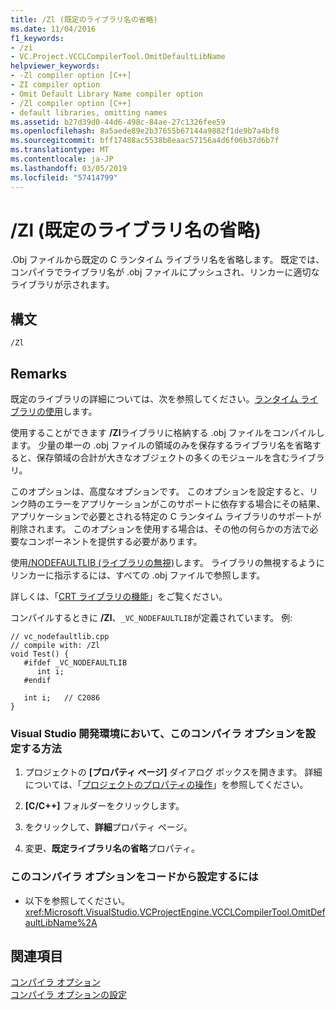 ```yaml
---
title: /Zl (既定のライブラリ名の省略)
ms.date: 11/04/2016
f1_keywords:
- /zi
- VC.Project.VCCLCompilerTool.OmitDefaultLibName
helpviewer_keywords:
- -Zl compiler option [C++]
- ZI compiler option
- Omit Default Library Name compiler option
- /Zl compiler option [C++]
- default libraries, omitting names
ms.assetid: b27d39d0-44d6-498c-84ae-27c1326fee59
ms.openlocfilehash: 8a5aede89e2b37655b67144a9882f1de9b7a4bf8
ms.sourcegitcommit: bff17488ac5538b8eaac57156a4d6f06b37d6b7f
ms.translationtype: MT
ms.contentlocale: ja-JP
ms.lasthandoff: 03/05/2019
ms.locfileid: "57414799"
---
```

# <a name="zl-omit-default-library-name"></a>/Zl (既定のライブラリ名の省略)

.Obj ファイルから既定の C ランタイム ライブラリ名を省略します。 既定では、コンパイラでライブラリ名が .obj ファイルにプッシュされ、リンカーに適切なライブラリが示されます。

## <a name="syntax"></a>構文

```
/Zl
```

## <a name="remarks"></a>Remarks

既定のライブラリの詳細については、次を参照してください。[ランタイム ライブラリの使用](../../build/reference/md-mt-ld-use-run-time-library.md)します。

使用することができます **/Zl**ライブラリに格納する .obj ファイルをコンパイルします。 少量の単一の .obj ファイルの領域のみを保存するライブラリ名を省略すると、保存領域の合計が大きなオブジェクトの多くのモジュールを含むライブラリ。

このオプションは、高度なオプションです。 このオプションを設定すると、リンク時のエラーをアプリケーションがこのサポートに依存する場合にその結果、アプリケーションで必要とされる特定の C ランタイム ライブラリのサポートが削除されます。 このオプションを使用する場合は、その他の何らかの方法で必要なコンポーネントを提供する必要があります。

使用[/NODEFAULTLIB (ライブラリの無視)](../../build/reference/nodefaultlib-ignore-libraries.md)します。 ライブラリの無視するようにリンカーに指示するには、すべての .obj ファイルで参照します。

詳しくは、「[CRT ライブラリの機能](../../c-runtime-library/crt-library-features.md)」をご覧ください。

コンパイルするときに **/Zl**、`_VC_NODEFAULTLIB`が定義されています。  例:

```
// vc_nodefaultlib.cpp
// compile with: /Zl
void Test() {
   #ifdef _VC_NODEFAULTLIB
      int i;
   #endif

   int i;   // C2086
}
```

### <a name="to-set-this-compiler-option-in-the-visual-studio-development-environment"></a>Visual Studio 開発環境において、このコンパイラ オプションを設定する方法

1. プロジェクトの **[プロパティ ページ]** ダイアログ ボックスを開きます。 詳細については、「[プロジェクトのプロパティの操作](../../ide/working-with-project-properties.md)」を参照してください。

1. **[C/C++]** フォルダーをクリックします。

1. をクリックして、**詳細**プロパティ ページ。

1. 変更、**既定ライブラリ名の省略**プロパティ。

### <a name="to-set-this-compiler-option-programmatically"></a>このコンパイラ オプションをコードから設定するには

- 以下を参照してください。<xref:Microsoft.VisualStudio.VCProjectEngine.VCCLCompilerTool.OmitDefaultLibName%2A>

## <a name="see-also"></a>関連項目

[コンパイラ オプション](../../build/reference/compiler-options.md)<br/>
[コンパイラ オプションの設定](../../build/reference/setting-compiler-options.md)
